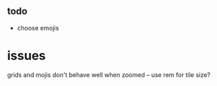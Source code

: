 ## todo

<!-- todo next -->

<!-- todo -->

- choose emojis

# issues

grids and mojis don't behave well when zoomed – use rem for tile size?
